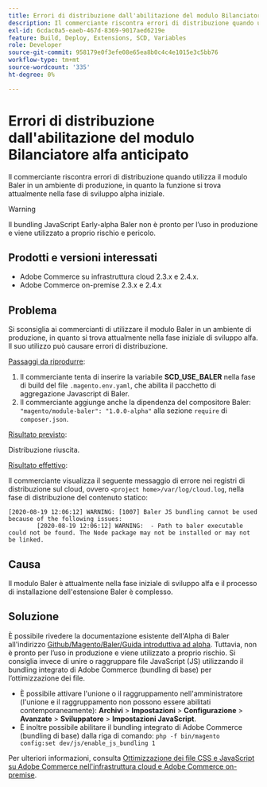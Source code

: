 ```yaml
---
title: Errori di distribuzione dall'abilitazione del modulo Bilanciatore alfa anticipato
description: Il commerciante riscontra errori di distribuzione quando utilizza il modulo Baler in un ambiente di produzione, in quanto la funzione si trova attualmente nella fase di sviluppo alpha iniziale.
exl-id: 6cdac0a5-eaeb-467d-8369-9017aed6219e
feature: Build, Deploy, Extensions, SCD, Variables
role: Developer
source-git-commit: 958179e0f3efe08e65ea8b0c4c4e1015e3c5bb76
workflow-type: tm+mt
source-wordcount: '335'
ht-degree: 0%

---
```


# Errori di distribuzione dall&#39;abilitazione del modulo Bilanciatore alfa anticipato

Il commerciante riscontra errori di distribuzione quando utilizza il modulo Baler in un ambiente di produzione, in quanto la funzione si trova attualmente nella fase di sviluppo alpha iniziale.

>[!WARNING]
>
>Il bundling JavaScript Early-alpha Baler non è pronto per l’uso in produzione e viene utilizzato a proprio rischio e pericolo.

## Prodotti e versioni interessati

* Adobe Commerce su infrastruttura cloud 2.3.x e 2.4.x.
* Adobe Commerce on-premise 2.3.x e 2.4.x

## Problema

Si sconsiglia ai commercianti di utilizzare il modulo Baler in un ambiente di produzione, in quanto si trova attualmente nella fase iniziale di sviluppo alfa. Il suo utilizzo può causare errori di distribuzione.

<u>Passaggi da riprodurre</u>:

1. Il commerciante tenta di inserire la variabile **SCD\_USE\_BALER** nella fase di build del file `.magento.env.yaml`, che abilita il pacchetto di aggregazione Javascript di Baler.
1. Il commerciante aggiunge anche la dipendenza del compositore Baler: `"magento/module-baler": "1.0.0-alpha"` alla sezione `require` di `composer.json`.

<u>Risultato previsto</u>:

Distribuzione riuscita.

<u>Risultato effettivo</u>:

Il commerciante visualizza il seguente messaggio di errore nei registri di distribuzione sul cloud, ovvero `<project home>/var/log/cloud.log`, nella fase di distribuzione del contenuto statico:

```
[2020-08-19 12:06:12] WARNING: [1007] Baler JS bundling cannot be used because of the following issues:
        [2020-08-19 12:06:12] WARNING:  - Path to baler executable could not be found. The Node package may not be installed or may not be linked.
```

## Causa

Il modulo Baler è attualmente nella fase iniziale di sviluppo alfa e il processo di installazione dell&#39;estensione Baler è complesso.

## Soluzione

È possibile rivedere la documentazione esistente dell&#39;Alpha di Baler all&#39;indirizzo [Github/Magento/Baler/Guida introduttiva ad alpha](https://github.com/magento/baler/blob/master/docs/ALPHA.md). Tuttavia, non è pronto per l’uso in produzione e viene utilizzato a proprio rischio. Si consiglia invece di unire o raggruppare file JavaScript (JS) utilizzando il bundling integrato di Adobe Commerce (bundling di base) per l’ottimizzazione dei file.

* È possibile attivare l&#39;unione o il raggruppamento nell&#39;amministratore (l&#39;unione e il raggruppamento non possono essere abilitati contemporaneamente): **Archivi** > **Impostazioni** > **Configurazione** > **Avanzate** > **Sviluppatore** > **Impostazioni JavaScript**.
* È inoltre possibile abilitare il bundling integrato di Adobe Commerce (bundling di base) dalla riga di comando: `php -f bin/magento config:set dev/js/enable_js_bundling 1`

Per ulteriori informazioni, consulta [Ottimizzazione dei file CSS e JavaScript su Adobe Commerce nell&#39;infrastruttura cloud e Adobe Commerce on-premise](https://support.magento.com/hc/en-us/articles/360044482152).
